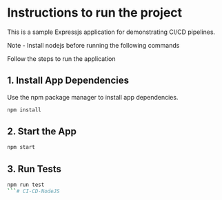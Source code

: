 # Instructions to run the project

This is a sample Expressjs application for demonstrating CI/CD pipelines.

Note - Install nodejs before running the following commands

Follow the steps to run the application

## 1. Install App Dependencies

Use the npm package manager to install app dependencies.

```bash
npm install
```

## 2. Start the App

```bash
npm start
```

## 3. Run Tests

```bash
npm run test
```# CI-CD-NodeJS
